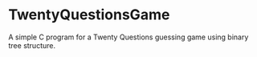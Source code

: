 # TwentyQuestionsGame
A simple C program for a Twenty Questions guessing game using binary tree structure.
